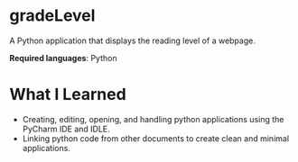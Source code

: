 # gradeLevel

A Python application that displays the reading level of a webpage.

**Required languages**: Python

# What I Learned

* Creating, editing, opening, and handling python applications using the PyCharm IDE and IDLE. 
* Linking python code from other documents to create clean and minimal applications. 


